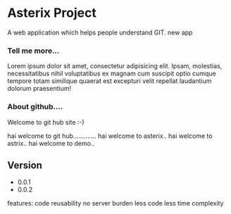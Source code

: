 Asterix Project
=======
A web application which helps people understand GIT.
new app

### Tell me more...
Lorem ipsum dolor sit amet, consectetur adipisicing elit. Ipsam, molestias, necessitatibus nihil voluptatibus ex magnam cum suscipit optio cumque tempore totam similique quaerat est excepturi velit repellat laudantium dolorum praesentium!

### About github....
Welcome to git hub site :-) 

hai welcome to git hub.............
hai welcome to asterix..
hai welcome to astrix..
hai welcome to demo..



## Version
* 0.0.1
* 0.0.2





features:
code reusability
no server burden 
less code
less time complexity
